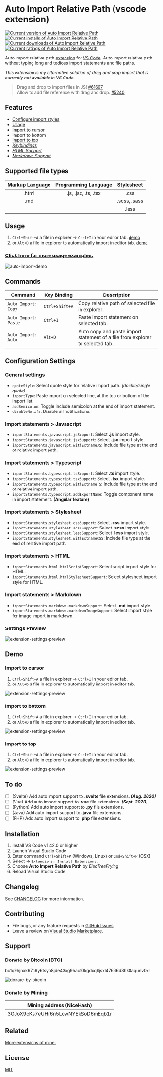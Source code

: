
# Auto Import Relative Path (vscode extension)

[![Current version of Auto Import Relative Path][version svg]][package] [![Current installs of Auto Import Relative Path][installs svg]][package] [![Current downloads of Auto Import Relative Path][downloads svg]][package] [![Current ratings of Auto Import Relative Path][ratings svg]][package]

[version svg]: https://vsmarketplacebadge.apphb.com/version-short/electreefrying.auto-import.svg
[installs svg]: https://vsmarketplacebadge.apphb.com/installs/electreefrying.auto-import.svg
[downloads svg]: https://vsmarketplacebadge.apphb.com/downloads/electreefrying.auto-import.svg
[ratings svg]: https://vsmarketplacebadge.apphb.com/rating-short/ElecTreeFrying.auto-import.svg
[package]: https://marketplace.visualstudio.com/items?itemName=ElecTreeFrying.auto-import

Auto import relative path [extension] for [VS Code]. Auto import relative path without typing long and tedious import statements and file paths.

[VS Code]: https://code.visualstudio.com/
[extension]: https://marketplace.visualstudio.com/VSCode

*This extension is my alternative solution of drag and drop import that is currently not available in VS Code.*

> Drag and drop to import files in JS! [#61667][0] </br> 
> Allow to add file reference with drag and drop. [#5240][1]

[0]: https://github.com/microsoft/vscode/issues/61667
[1]: https://github.com/microsoft/vscode/issues/5240

## Features

* [Configure import styles](#import-statements--javascript)
* [Usage](#usage)
* [Import to cursor](#Import-to-cursor)
* [Import to bottom](#Import-to-bottom)
* [Import to top](#Import-to-top)
* _[Keybindings]_
* _[HTML Support]_
* _[Markdown Support]_

[Keybindings]: https://github.com/ElecTreeFrying/auto-import-relative-path/blob/master/DEMO.md#keybindings
[HTML Support]: https://github.com/ElecTreeFrying/auto-import-relative-path/blob/master/DEMO.md#html-support
[Markdown Support]: https://github.com/ElecTreeFrying/auto-import-relative-path/blob/master/DEMO.md#markdown-support

## Supported file types

| Markup Language | Programming Language |  Stylesheet  |
|:---------------:|:--------------------:|:------------:|
|      .html      | .js, .jsx, .ts, .tsx |     .css     |
|       .md       |                      | .scss, .sass |
|                 |                      |     .less    |

## Usage

1. `Ctrl+Shift+A` a file in explorer → `Ctrl+I` in your editor tab. [demo][usage-example-1]
2. or `Alt+D` a file in explorer to automatically import in editor tab. [demo][usage-example-2]

### [Click here for more usage examples.]

[usage-example-1]: https://github.com/ElecTreeFrying/auto-import-relative-path/blob/master/DEMO.md#auto-import-from-explorer
[usage-example-2]: https://github.com/ElecTreeFrying/auto-import-relative-path/blob/master/DEMO.md#single-keybinding-import

[Click here for more usage examples.]: https://github.com/ElecTreeFrying/auto-import-relative-path/blob/master/DEMO.md

![auto-import-demo](images/playback.gif "auto import relative path demo")

## Commands

| Command              | Key Binding    | Description                                                                          |
| -------------------- | -------------- | ------------------------------------------------------------------------------------ |
| `Auto Import: Copy`  | `Ctrl+Shift+A` | Copy relative path of selected file in explorer.                                     |
| `Auto Import: Paste` | `Ctrl+I`       | Paste import statement on selected tab.                                              |
| `Auto Import: Auto`  | `Alt+D`        | Auto copy and paste import statement of a file from explorer to selected tab.        |

## Configuration Settings

### General settings

* `quoteStyle`: Select quote style for relative import path. *(double/single quote)*
* `importType`: Paste import on selected line, at the top or bottom of the import list.
* `addSemicolon`: Toggle include semicolon at the end of import statement.
* `disableNotifs`: Disable all notifications.

### Import statements > Javascript

* `importStatements.javascript.jsSupport`: Select **.js** import style.
* `importStatements.javascript.jsxSupport`: Select **.jsx** import style.
* `importStatements.javascript.withExtnameJS`: Include file type at the end of relative import path.

### Import statements > Typescript

* `importStatements.typescript.tsSupport`: Select **.ts** import style.
* `importStatements.typescript.tsxSupport`: Select **.tsx** import style.
* `importStatements.typescript.withExtnameTS`: Include file type at the end of relative import path.
* `importStatements.typescript.addExportName`: Toggle component name in import statement. **(Angular feature)**

### Import statements > Stylesheet

* `importStatements.stylesheet.cssSupport`: Select **.css** import style.
* `importStatements.stylesheet.scssSupport`: Select **.scss** import style.
* `importStatements.stylesheet.lessSupport`: Select **.less** import style.
* `importStatements.stylesheet.withExtnameCSS`: Include file type at the end of relative import path.

### Import statements > HTML

* `importStatements.html.htmlScriptSupport`: Select script import style for HTML.
* `importStatements.html.htmlStylesheetSupport`: Select stylesheet import style for HTML.

### Import statements > Markdown

* `importStatements.markdown.markdownSupport`: Select **.md** import style.
* `importStatements.markdown.markdownImageSupport`: Select import style for image import in markdown.

### Settings Preview

![extension-settings-preview](images/settings.gif "auto import relative path extension settings preview")

## Demo

### Import to cursor

1. `Ctrl+Shift+A` a file in explorer → `Ctrl+I` in your editor tab.
2. or `Alt+D` a file in explorer to automatically import in editor tab.

![extension-settings-preview](images/cursor.gif "import to cursor using ctrl+i command")

### Import to bottom

1. `Ctrl+Shift+A` a file in explorer → `Ctrl+I` in your editor tab.
2. or `Alt+D` a file in explorer to automatically import in editor tab.

![extension-settings-preview](images/bottom.gif "import to bottom using ctrl+i command")

### Import to top

1. `Ctrl+Shift+A` a file in explorer → `Ctrl+I` in your editor tab.
2. or `Alt+D` a file in explorer to automatically import in editor tab.

![extension-settings-preview](images/top.gif "import to top using ctrl+i command")

## To do

- [ ] (Svelte) Add auto import support to **.svelte** file extensions. _**(Aug. 2020)**_
- [ ] (Vue) Add auto import support to **.vue** file extensions. _**(Sept. 2020)**_
- [ ] (Python) Add auto import support to **.py** file extensions.
- [ ] (Java) Add auto import support to **.java** file extensions.
- [ ] (PHP) Add auto import support to **.php** file extensions.

## Installation

  1. Install VS Code v1.42.0 or higher
  2. Launch Visual Studio Code
  3. Enter command `Ctrl+Shift+P` (Windows, Linux) or `Cmd+Shift+P` (OSX)
  4. Select → `Extensions: Install Extensions`.
  5. Choose **Auto Import Relative Path** by _ElecTreeFrying_
  6. Reload Visual Studio Code

## Changelog

See [CHANGELOG] for more information.

[CHANGELOG]: https://github.com/ElecTreeFrying/auto-import-relative-path/blob/master/CHANGELOG.md

## Contributing

* File bugs, or any feature requests in [GitHub Issues].
* Leave a review on [Visual Studio Marketplace].

[Github Issues]: https://github.com/ElecTreeFrying/auto-import-relative-path/issues
[Visual Studio Marketplace]: https://marketplace.visualstudio.com/items?itemName=ElecTreeFrying.auto-import&ssr=false#review-details

## Support

### Donate by Bitcoin (BTC)

bc1q9hjnxk67c9y6tsyp8jde43xg9hacf0kgdxq6jsxl47666d3hk8aqunv0xr

![donate-by-bitcoin](images/BITCOIN.png "donate by bitcoin")

### Donate by Mining

|      Mining address (NiceHash)     |
|:----------------------------------:|
| 3GJoX9cKs7eUHr6n5LcwNYEkSoD6mEqb1r |

## Related

[More extensions of mine.]

[More extensions of mine.]: https://marketplace.visualstudio.com/publishers/ElecTreeFrying

## License

[MIT]

[MIT]: https://marketplace.visualstudio.com/items/ElecTreeFrying.auto-import/license